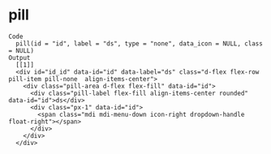 # pill

    Code
      pill(id = "id", label = "ds", type = "none", data_icon = NULL, class = NULL)
    Output
      [[1]]
      <div id="id_id" data-id="id" data-label="ds" class="d-flex flex-row pill-item pill-none  align-items-center">
        <div class="pill-area d-flex flex-fill" data-id="id">
          <div class="pill-label flex-fill align-items-center rounded" data-id="id">ds</div>
          <div class="px-1" data-id="id">
            <span class="mdi mdi-menu-down icon-right dropdown-handle float-right"></span>
          </div>
        </div>
      </div>
      

